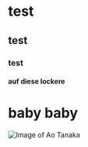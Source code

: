 # test
## test
### test
#### auf diese lockere
# baby baby

![Image of Ao Tanaka](https://th.bing.com/th/id/OIP.X1oN99-xUxsXCl9smg-woQHaLG?w=115&h=180&c=7&r=0&o=5&dpr=1.4&pid=1.7)
